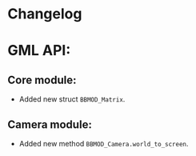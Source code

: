 # Changelog

# GML API:
## Core module:
* Added new struct `BBMOD_Matrix`.

## Camera module:
* Added new method `BBMOD_Camera.world_to_screen`.
